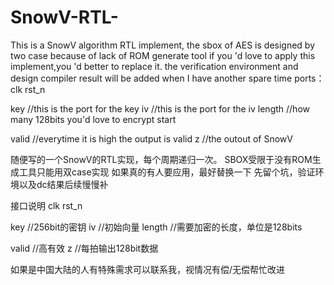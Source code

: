 # SnowV-RTL-
This is a SnowV algorithm RTL implement,
the sbox of AES is designed by two case because of lack of ROM generate tool
if you 'd love to apply this implement,you 'd better to replace it.
the verification environment and design compiler result will be added when I have another spare time
ports：
clk
rst_n

key    //this is the port for the key
iv     //this is the port for the iv
length //how many 128bits you'd love to encrypt
start

valid //everytime it is high the output is valid
z     //the outout of SnowV 


随便写的一个SnowV的RTL实现，每个周期递归一次。
SBOX受限于没有ROM生成工具只能用双case实现
如果真的有人要应用，最好替换一下
先留个坑，验证环境以及dc结果后续慢慢补

接口说明
clk
rst_n 

key      //256bit的密钥
iv       //初始向量
length   //需要加密的长度，单位是128bits

valid    //高有效
z        //每拍输出128bit数据

如果是中国大陆的人有特殊需求可以联系我，视情况有偿/无偿帮忙改进


